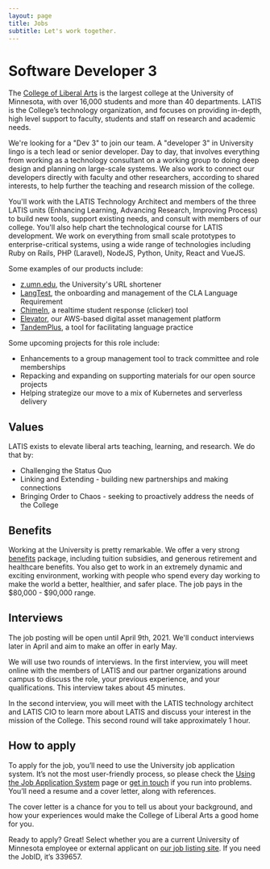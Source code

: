 ```yaml
---
layout: page
title: Jobs
subtitle: Let's work together.
---
```


# Software Developer 3 #

The [College of Liberal Arts](http://cla.umn.edu/) is the largest college at the University of Minnesota, with over 16,000 students and more than 40 departments.  LATIS is the College’s technology organization, and focuses on providing in-depth, high level support to faculty, students and staff on research and academic needs.  

We're looking for a "Dev 3" to join our team.  A "developer 3" in University lingo is a tech lead or senior developer.  Day to day, that involves everything from working as a technology consultant on a working group to doing deep design and planning on large-scale systems.  We also work to connect our developers directly with faculty and other researchers, according to shared interests, to help further the teaching and research mission of the college. 

You'll work with the LATIS Technology Architect and members of the three LATIS units (Enhancing Learning, Advancing Research, Improving Process) to build new tools, support existing needs, and consult with members of our college.  You'll also help chart the technological course for LATIS development.  We work on everything from small scale prototypes to enterprise-critical systems, using a wide range of technologies including Ruby on Rails, PHP (Laravel), NodeJS, Python, Unity, React and VueJS.  

Some examples of our products include:
* [z.umn.edu](http://z.umn.edu), the University's URL shortener
* [LangTest](http://langtest.cla.umn.edu), the onboarding and management of the CLA Language Requirement
* [ChimeIn](http://chimein2.cla.umn.edu), a realtime student response (clicker) tool
* [Elevator](http://www.elevatorapp.net), our AWS-based digital asset management platform
* [TandemPlus](http://tandem.umn.edu), a tool for facilitating language practice

Some upcoming projects for this role include:
* Enhancements to a group management tool to track committee and role memberships
* Repacking and expanding on supporting materials for our open source projects
* Helping strategize our move to a mix of Kubernetes and serverless delivery

## Values ##

LATIS exists to elevate liberal arts teaching, learning, and research. We do that by:

* Challenging the Status Quo
* Linking and Extending - building new partnerships and making connections
* Bringing Order to Chaos - seeking to proactively address the needs of the College

## Benefits ##

Working at the University is pretty remarkable. We offer a very strong [benefits](https://humanresources.umn.edu/benefits) package, including tuition subsidies, and generous retirement and healthcare benefits. You also get to work in an extremely dynamic and exciting environment, working with people who spend every day working to make the world a better, healthier, and safer place.  The job pays in the $80,000 - $90,000 range.

## Interviews ##
The job posting will be open until April 9th, 2021.  We'll conduct interviews later in April and aim to make an offer in early May. 

We will use two rounds of interviews. In the first interview, you will meet online with the members of LATIS and our partner organizations around campus to discuss the role, your previous experience, and your qualifications. This interview takes about 45 minutes.

In the second interview, you will meet with the LATIS technology architect and LATIS CIO to learn more about LATIS and discuss your interest in the mission of the College. This second round will take approximately 1 hour.

## How to apply ##

To apply for the job, you’ll need to use the University job application system. It’s not the most user-friendly process, so please check the [Using the Job Application System](http://humanresources.umn.edu/find-job/using-employment-system) page or <a href="mailto:mcfa0086@umn.edu">get in touch</a> if you run into problems. You’ll need a resume and a cover letter, along with references.

The cover letter is a chance for you to tell us about your background, and how your experiences would make the College of Liberal Arts a good home for you.

Ready to apply? Great! Select whether you are a current University of Minnesota employee or external applicant on [our job listing site](https://jobsearch.cla.umn.edu/339657). If you need the JobID, it’s 339657.
